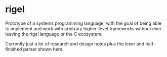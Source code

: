 # rigel
Prototype of a systems programming language, with the goal of being able to implement and work with arbitrary higher-level frameworks without ever leaving the rigel language or the C ecosystem.

Currently just a lot of research and design notes plus the lexer and half-finished parser shown here.
